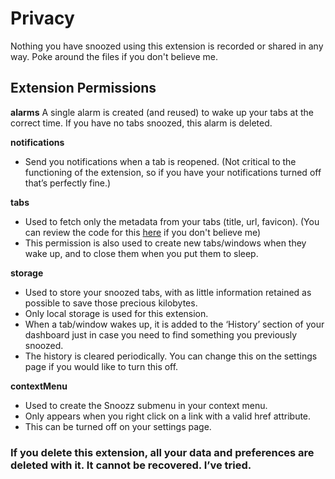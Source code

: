 # Privacy

Nothing you have snoozed using this extension is recorded or shared in any way. Poke around the files if you don't believe me.

## Extension Permissions

**alarms**
A single alarm is created (and reused) to wake up your tabs at the correct time. 
If you have no tabs snoozed, this alarm is deleted. 


**notifications**
- Send you notifications when a tab is reopened. 
(Not critical to the functioning of the extension, so if you have your notifications turned off that’s perfectly fine.)


**tabs**
- Used to fetch only the metadata from your tabs (title, url, favicon). 
(You can review the code for this [here](https://github.com/rohanb10/snoozz-tab-snoozing/blob/master/scripts/common.js#L108-L142) if you don't believe me)
- This permission is also used to create new tabs/windows when they wake up, and to close them when you put them to sleep. 


**storage**
- Used to store your snoozed tabs, with as little information retained as possible to save those precious kilobytes. 
- Only local storage is used for this extension.
- When a tab/window wakes up, it is added to the ‘History’ section of your dashboard just in case you need to find something you previously snoozed.
- The history is cleared periodically. You can change this on the settings page if you would like to turn this off.


**contextMenu**
- Used to create the Snoozz submenu in your context menu.
- Only appears when you right click on a link with a valid href attribute. 
- This can be turned off on your settings page. 


### If you delete this extension, all your data and preferences are deleted with it. It cannot be recovered. I’ve tried.